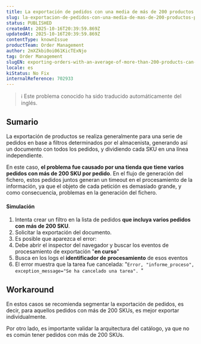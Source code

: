 ```yaml
---
title: La exportación de pedidos con una media de más de 200 productos puede dar un timeout en el proceso de generación del fichero
slug: la-exportacion-de-pedidos-con-una-media-de-mas-de-200-productos-puede-dar-un-timeout-en-el-proceso-de-generacion-del-fichero
status: PUBLISHED
createdAt: 2025-10-16T20:39:59.869Z
updatedAt: 2025-10-16T20:39:59.869Z
contentType: knownIssue
productTeam: Order Management
author: 2mXZkbi0oi061KicTExNjo
tag: Order Management
slugEN: exporting-orders-with-an-average-of-more-than-200-products-can-give-a-timeout-in-the-file-generation-process
locale: es
kiStatus: No Fix
internalReference: 702933
---
```


>ℹ️ Este problema conocido ha sido traducido automáticamente del inglés.

## Sumario


La exportación de productos se realiza generalmente para una serie de pedidos en base a filtros determinados por el almacenista, generando así un documento con todos los pedidos, y dividiendo cada SKU en una línea independiente.

En este caso, **el problema fue causado por una tienda que tiene varios pedidos con más de 200 SKU por pedido**. En el flujo de generación del fichero, estos pedidos juntos generan un timeout en el procesamiento de la información, ya que el objeto de cada petición es demasiado grande, y como consecuencia, problemas en la generación del fichero.


#### Simulación



1. Intenta crear un filtro en la lista de pedidos **que incluya varios pedidos con más de 200 SKU**.
2. Solicitar la exportación del documento.
3. Es posible que aparezca el error:
  1. Debe abrir el inspector del navegador y buscar los eventos de procesamiento de exportación "**en curso**"
  2. Busca en los logs el **identificador de procesamiento** de esos eventos
  3. El error muestra que la tarea fue cancelada: "`Error, "informe_proceso", exception_message="Se ha cancelado una tarea". `"


## Workaround


En estos casos se recomienda segmentar la exportación de pedidos, es decir, para aquellos pedidos con más de 200 SKUs, es mejor exportar individualmente.

Por otro lado, es importante validar la arquitectura del catálogo, ya que no es común tener pedidos con más de 200 SKUs.



